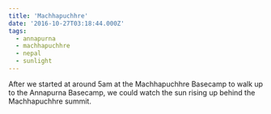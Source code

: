 ```yaml
---
title: 'Machhapuchhre'
date: '2016-10-27T03:18:44.000Z'
tags:
  - annapurna
  - machhapuchhre
  - nepal
  - sunlight
---
```


After we started at around 5am at the Machhapuchhre Basecamp to walk up to the Annapurna Basecamp,
we could watch the sun rising up behind the Machhapuchhre summit.
